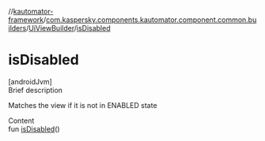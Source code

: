 //[kautomator-framework](../../index.md)/[com.kaspersky.components.kautomator.component.common.builders](../index.md)/[UiViewBuilder](index.md)/[isDisabled](is-disabled.md)



# isDisabled  
[androidJvm]  
Brief description  


Matches the view if it is not in ENABLED state

  
Content  
fun [isDisabled](is-disabled.md)()  



